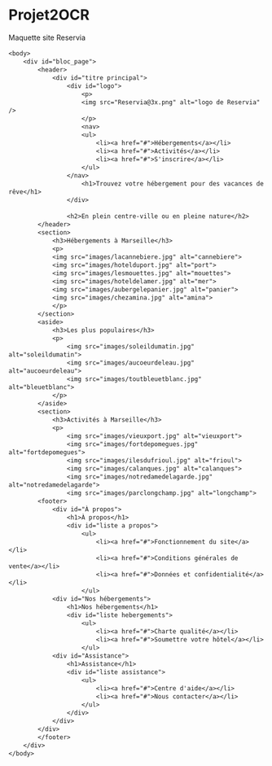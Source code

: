 # Projet2OCR
Maquette site Reservia
<!DOCTYPE html>
<html>
	<head>
		<meta charset="utf-8" />
		<link rel="stylesheet" href="style.css" />
		<title>Reservia</title>
	</head>

	<body>
		<div id="bloc_page">
			<header>
				<div id="titre principal">
					<div id="logo">
						<p>
						<img src="Reservia@3x.png" alt="logo de Reservia" />
						</p>
						<nav>
						<ul>
							<li><a href="#">Hébergements</a></li>
							<li><a href="#">Activités</a></li>
							<li><a href="#">S'inscrire</a></li>
						</ul>
					</nav>
						<h1>Trouvez votre hébergement pour des vacances de rêve</h1>
					</div>
					
					<h2>En plein centre-ville ou en pleine nature</h2>
			</header>
			<section>
				<h3>Hébergements à Marseille</h3>
				<p>
				<img src="images/lacannebiere.jpg" alt="cannebiere">
				<img src="images/hotelduport.jpg" alt="port">
				<img src="images/lesmouettes.jpg" alt="mouettes">
				<img src="images/hoteldelamer.jpg" alt="mer">
				<img src="images/aubergelepanier.jpg" alt="panier">
				<img src="images/chezamina.jpg" alt="amina">
				</p>
			</section>
			<aside>
				<h3>Les plus populaires</h3>
				<p>
					<img src="images/soleildumatin.jpg" alt="soleildumatin">
					<img src="images/aucoeurdeleau.jpg" alt="aucoeurdeleau">
					<img src="images/toutbleuetblanc.jpg" alt="bleuetblanc">
				</p>
			</aside>
			<section>
				<h3>Activités à Marseille</h3>
				<p>
					<img src="images/vieuxport.jpg" alt="vieuxport">
					<img src="images/fortdepomegues.jpg" alt="fortdepomegues">
					<img src="images/ilesdufrioul.jpg" alt="frioul">
					<img src="images/calanques.jpg" alt="calanques">
					<img src="images/notredamedelagarde.jpg" alt="notredamedelagarde">
					<img src="images/parclongchamp.jpg" alt="longchamp">
			<footer>
				<div id="À propos">
					<h1>À propos</h1>
					<div id="liste a propos">
						<ul>
							<li><a href="#">Fonctionnement du site</a></li>
							<li><a href="#">Conditions générales de vente</a></li>
							<li><a href="#">Données et confidentialité</a></li>
						</ul>
				<div id="Nos hébergements">
					<h1>Nos hébergements</h1>
					<div id="liste hebergements">
						<ul>
							<li><a href="#">Charte qualité</a></li>
							<li><a href="#">Soumettre votre hôtel</a></li>
						</ul>
				<div id="Assistance">
					<h1>Assistance</h1>
					<div id="liste assistance">
						<ul>
							<li><a href="#">Centre d'aide</a></li>
							<li><a href="#">Nous contacter</a></li>
						</ul>
					</div>
				</div>
			</div>
			</footer>
		</div>
	</body>
</html>

